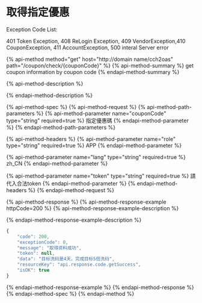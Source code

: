 # 取得指定優惠

Exception Code List:

401 Token Exception, 408 ReLogin Exception, 409 VendorException,410 CouponException, 411 AccountException, 500 interal Server error

{% api-method method="get" host="http://domain name/cch2oas" path="/coupon/check/{couponCode}" %}
{% api-method-summary %}
get coupon information by coupon code
{% endapi-method-summary %}

{% api-method-description %}

{% endapi-method-description %}

{% api-method-spec %}
{% api-method-request %}
{% api-method-path-parameters %}
{% api-method-parameter name="couponCode" type="string" required=true %}
指定優惠碼
{% endapi-method-parameter %}
{% endapi-method-path-parameters %}

{% api-method-headers %}
{% api-method-parameter name="role" type="string" required=true %}
APP
{% endapi-method-parameter %}

{% api-method-parameter name="lang" type="string" required=true %}
zh\_CN
{% endapi-method-parameter %}

{% api-method-parameter name="token" type="string" required=true %}
請代入合法token
{% endapi-method-parameter %}
{% endapi-method-headers %}
{% endapi-method-request %}

{% api-method-response %}
{% api-method-response-example httpCode=200 %}
{% api-method-response-example-description %}

{% endapi-method-response-example-description %}

```javascript
{
    "code": 200,
    "exceptionCode": 0,
    "message": "取得资料成功",
    "token": null,
    "data": "目标洗码是4天，完成目标5倍洗码",
    "resourceKey": "api.response.code.getSuccess",
    "isOK": true
}
```
{% endapi-method-response-example %}
{% endapi-method-response %}
{% endapi-method-spec %}
{% endapi-method %}


